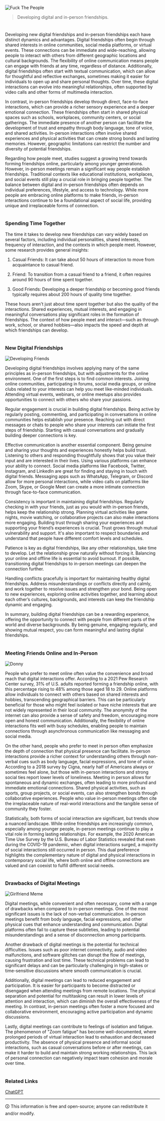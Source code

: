 ![Fuck The People](https://github.com/user-attachments/assets/782adfbf-91e1-4144-ac5c-07c5fe412ae5)

> Developing digital and in-person friendships.

#

Developing new digital friendships and in-person friendships each have distinct dynamics and advantages. Digital friendships often begin through shared interests in online communities, social media platforms, or virtual events. These connections can be immediate and wide-reaching, allowing people to interact with others from different geographic locations and cultural backgrounds. The flexibility of online communication means people can engage with friends at any time, regardless of distance. Additionally, digital friendships often start with textual communication, which can allow for thoughtful and reflective exchanges, sometimes making it easier for individuals to open up and share personal thoughts. Over time, these digital interactions can evolve into meaningful relationships, often supported by video calls and other forms of multimedia interaction.

In contrast, in-person friendships develop through direct, face-to-face interactions, which can provide a richer sensory experience and a deeper emotional connection. These friendships often start in shared physical spaces such as schools, workplaces, community centers, or social gatherings. The immediate presence of another person can facilitate the development of trust and empathy through body language, tone of voice, and shared activities. In-person interactions often involve shared experiences and physical activities that can create strong bonds and lasting memories. However, geographic limitations can restrict the number and diversity of potential friendships.

Regarding how people meet, studies suggest a growing trend towards forming friendships online, particularly among younger generations. However, in-person meetings remain a significant way people establish friendships. Traditional contexts like educational institutions, workplaces, and social events still play a crucial role in bringing people together. The balance between digital and in-person friendships often depends on individual preferences, lifestyle, and access to technology. While more people are embracing online platforms to make friends, in-person interactions continue to be a foundational aspect of social life, providing unique and irreplaceable forms of connection.

#
### Spending Time Together

The time it takes to develop new friendships can vary widely based on several factors, including individual personalities, shared interests, frequency of interaction, and the contexts in which people meet. However, some research provides general insights:

1. Casual Friends: It can take about 50 hours of interaction to move from acquaintance to casual friend.

2. Friend: To transition from a casual friend to a friend, it often requires around 90 hours of time spent together.

3. Good Friends: Developing a deeper friendship or becoming good friends typically requires about 200 hours of quality time together.

These hours aren't just about time spent together but also the quality of the interactions. Shared experiences, mutual interests, and engaging in meaningful conversations play significant roles in the formation of friendships. The context of how people meet and interact—such as through work, school, or shared hobbies—also impacts the speed and depth at which friendships can develop.

#
### New Digital Friendships

![Developing Friends](https://github.com/sourceduty/Developing_Friends/assets/123030236/f365d925-f5d4-4e61-a657-3276684b6954)

Developing digital friendships involves applying many of the same principles as in-person friendships, but with adjustments for the online environment. One of the first steps is to find common interests. Joining online communities, participating in forums, social media groups, or online clubs related to your interests can help you meet like-minded individuals. Attending virtual events, webinars, or online meetups also provides opportunities to connect with others who share your passions.

Regular engagement is crucial in building digital friendships. Being active by regularly posting, commenting, and participating in conversations in online communities helps establish your presence. Reaching out with direct messages or chats to people who share your interests can initiate the first steps of friendship. Starting with casual conversations and gradually building deeper connections is key.

Effective communication is another essential component. Being genuine and sharing your thoughts and experiences honestly helps build trust. Listening to others and responding thoughtfully shows that you value their input and are interested in their lives. Using various platforms can enhance your ability to connect. Social media platforms like Facebook, Twitter, Instagram, and LinkedIn are great for finding and staying in touch with digital friends. Messaging apps such as WhatsApp, Telegram, or Discord allow for more personal interactions, while video calls on platforms like Zoom, Skype, or Google Meet can create a more intimate connection through face-to-face communication.

Consistency is important in maintaining digital friendships. Regularly checking in with your friends, just as you would with in-person friends, helps keep the relationship strong. Planning virtual activities like game nights, movie watching, or collaborative projects can also make interactions more engaging. Building trust through sharing your experiences and supporting your friend’s experiences is crucial. Trust grows through mutual vulnerability and support. It's also important to respect boundaries and understand that people have different comfort levels and schedules.

Patience is key as digital friendships, like any other relationships, take time to develop. Let the relationship grow naturally without forcing it. Balancing your online and offline life is essential to avoid burnout. If possible, transitioning digital friendships to in-person meetings can deepen the connection further.

Handling conflicts gracefully is important for maintaining healthy digital friendships. Address misunderstandings or conflicts directly and calmly, and work together to resolve issues and strengthen your bond. Being open to new experiences, exploring online activities together, and learning about each other’s cultures, backgrounds, and interests can keep the friendship dynamic and engaging.

In summary, building digital friendships can be a rewarding experience, offering the opportunity to connect with people from different parts of the world and diverse backgrounds. By being genuine, engaging regularly, and showing mutual respect, you can form meaningful and lasting digital friendships.

#
### Meeting Friends Online and In-Person

![Donny](https://github.com/user-attachments/assets/37bb1ac7-af6d-4044-a7b1-ff1bf34a2ab6)

People who prefer to meet online often value the convenience and broad reach that digital interactions offer. According to a 2021 Pew Research Center survey, 31% of U.S. adults reported forming a friendship online, with this percentage rising to 48% among those aged 18 to 29. Online platforms allow individuals to connect with others based on shared interests and hobbies, transcending geographical barriers. This can be particularly beneficial for those who might feel isolated or have niche interests that are not widely represented in their local community. The anonymity of the internet can also provide a sense of safety and freedom, encouraging more open and honest communication. Additionally, the flexibility of online interactions fits well with busy schedules, enabling people to maintain connections through asynchronous communication like messaging and social media.

On the other hand, people who prefer to meet in person often emphasize the depth of connection that physical presence can facilitate. In-person interactions provide a richer context for understanding others through non-verbal cues such as body language, facial expressions, and tone of voice. According to a 2018 survey by Cigna, nearly half of Americans always or sometimes feel alone, but those with in-person interactions and strong social ties report lower levels of loneliness. Meeting in person allows for spontaneous and dynamic exchanges, often leading to more profound and immediate emotional connections. Shared physical activities, such as sports, group projects, or social events, can also strengthen bonds through collaborative experiences. People who value in-person meetings often cite the irreplaceable nature of real-world interactions and the tangible sense of community they foster.

Statistically, both forms of social interaction are significant, but trends show a nuanced landscape. While online friendships are increasingly common, especially among younger people, in-person meetings continue to play a vital role in forming lasting relationships. For example, the 2020 American Time Use Survey by the U.S. Bureau of Labor Statistics revealed that even during the COVID-19 pandemic, when digital interactions surged, a majority of social interactions still occurred in person. This dual preference highlights the complementary nature of digital and physical interactions in contemporary social life, where both online and offline connections are valued and can coexist to fulfill different social needs.

#
### Drawbacks of Digital Meetings

![Girlfriend Meme](https://github.com/user-attachments/assets/a2c39d87-0a30-4f96-97a8-9f552c7a086e)

Digital meetings, while convenient and often necessary, come with a range of drawbacks when compared to in-person meetings. One of the most significant issues is the lack of non-verbal communication. In-person meetings benefit from body language, facial expressions, and other physical cues that enhance understanding and communication. Digital platforms often fail to capture these subtleties, leading to potential misunderstandings and a sense of disconnection among participants.

Another drawback of digital meetings is the potential for technical difficulties. Issues such as poor internet connectivity, audio and video malfunctions, and software glitches can disrupt the flow of meetings, causing frustration and lost time. These technical problems can lead to significant delays and can be particularly challenging in high-stakes or time-sensitive discussions where smooth communication is crucial.

Additionally, digital meetings can lead to reduced engagement and participation. It is easier for participants to become distracted or disengaged when attending meetings from remote locations. The physical separation and potential for multitasking can result in lower levels of attention and interaction, which can diminish the overall effectiveness of the meeting. In contrast, in-person meetings often foster a more focused and collaborative environment, encouraging active participation and dynamic discussions.

Lastly, digital meetings can contribute to feelings of isolation and fatigue. The phenomenon of "Zoom fatigue" has become well-documented, where prolonged periods of virtual interaction lead to exhaustion and decreased productivity. The absence of physical presence and informal social interactions, such as casual conversations before or after meetings, can make it harder to build and maintain strong working relationships. This lack of personal connection can negatively impact team cohesion and morale over time.

#
### Related Links

[ChatGPT](https://github.com/sourceduty/ChatGPT)

***
🛈 This information is free and open-source; anyone can redistribute it and/or modify.

